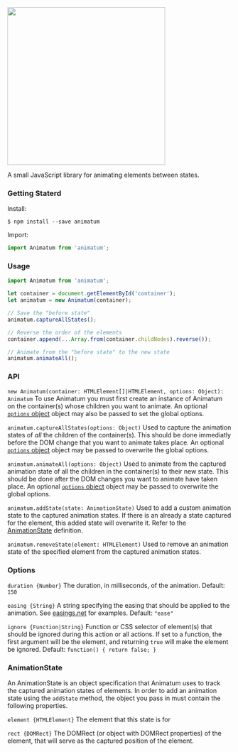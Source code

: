 <img src="https://user-images.githubusercontent.com/30704531/73602745-8800c300-4546-11ea-8ba8-fa5a15235ef0.png" width="355" />

A small JavaScript library for animating elements between states.


### Getting Staterd
Install:
```
$ npm install --save animatum
```

Import:
```js
import Animatum from 'animatum';
```

### Usage
```js
import Animatum from 'animatum';

let container = document.getElementById('container');
let animatum = new Animatum(container);

// Save the "before state"
animatum.captureAllStates();

// Reverse the order of the elements
container.append(...Array.from(container.childNodes).reverse());

// Animate from the "before state" to the new state
animatum.animateAll();
```


### API

`new Animatum(container: HTMLElement[]|HTMLElement, options: Object): Animatum`
To use Animatum you must first create an instance of Animatum on the container(s) whose children you want to animate. An optional [`options` object](#Options) object may also be passed to set the global options.

`animatum.captureAllStates(options: Object)`
Used to capture the animation states of *all* the children of the container(s).
This should be done immediatly before the DOM change that you want to animate takes place.
An optional [`options` object](#Options) object may be passed to overwrite the global options.

`animatum.animateAll(options: Object)`
Used to animate from the captured animation state of all the children in the container(s) to their new state.
This should be done after the DOM changes you want to animate have taken place.
An optional [`options` object](#Options) object may be passed to overwrite the global options.

`animatum.addState(state: AnimationState)`
Used to add a custom animation state to the captured animation states.
If there is an already a state captured for the element, this added state will overwrite it.
Refer to the [AnimationState](#AnimationState) definition.

`animatum.removeState(element: HTMLElement)`
Used to remove an animation state of the specified element from the captured animation states.


### Options

`duration {Number}`
The duration, in milliseconds, of the animation. Default: `150`


`easing {String}`
A string specifying the easing that should be applied to the animation.
See [easings.net](https://easings.net/) for examples. Default: `"ease"`


`ignore {Function|String}`
Function or CSS selector of element(s) that should be ignored during this action or all actions.
If set to a function, the first argument will be the element, and returning `true` will make the element be ignored.
Default: `function() { return false; }`


### AnimationState
An AnimationState is an object specification that Animatum uses to track the captured animation states of elements.
In order to add an animation state using the `addState` method, the object you pass in must contain the following properties.

`element {HTMLElement}`
The element that this state is for

`rect {DOMRect}`
The DOMRect (or object with DOMRect properties) of the element, that will serve as the captured position of the element.
